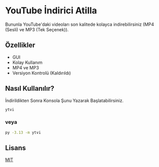
# YouTube İndirici Atilla

Bununla YouTube'daki videoları son kalitede kolayca indirebilirsiniz (MP4 (Sesli) ve MP3 (Tek Seçenek)).


## Özellikler

- GUI
- Kolay Kullanım
- MP4 ve MP3
- Versiyon Kontrolü (Kaldırıldı)

  
## Nasıl Kullanılır?

İndirildikten Sonra Konsola Şunu Yazarak Başlatabilirsiniz.
```bash
ytvi
```
### veya
```bash
py -3.13 -m ytvi
```
## Lisans

[MIT](https://choosealicense.com/licenses/mit/)

  